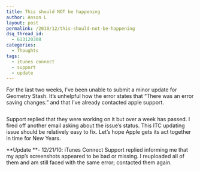 ```yaml
---
title: This should NOT be happening
author: Anson L
layout: post
permalink: /2010/12/this-should-not-be-happening
dsq_thread_id:
  - 613120308
categories:
  - Thoughts
tags:
  - itunes connect
  - support
  - update
---
```

For the last two weeks, I&#8217;ve been unable to submit a minor update for Geometry Stash. It&#8217;s unhelpful how the error states that &#8220;There was an error saving changes.&#8221; and that I&#8217;ve already contacted apple support.

<img class="aligncenter size-full wp-image-334" title="itc update error" src="https://i1.wp.com/apparentetch.com/wp-content/uploads/2010/12/itc-update-error.png?resize=500%2C382" alt="" data-recalc-dims="1" />

Support replied that they were working on it but over a week has passed. I fired off another email asking about the issue&#8217;s status. This ITC updating issue should be relatively easy to fix. Let&#8217;s hope Apple gets its act together in time for New Years.

**Update **- 12/21/10: iTunes Connect Support replied informing me that my app&#8217;s screenshots appeared to be bad or missing. I reuploaded all of them and am still faced with the same error; contacted them again.